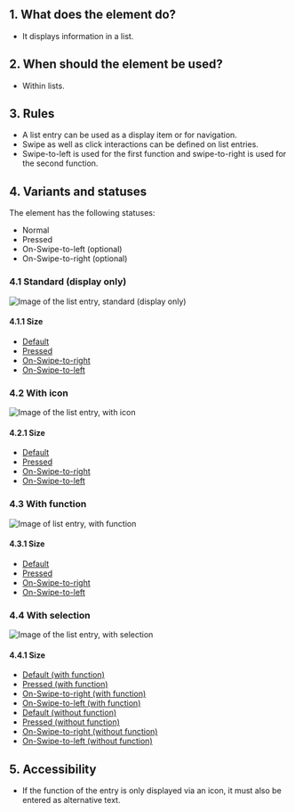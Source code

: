 ## 1. What does the element do?
*   It displays information in a list.

## 2. When should the element be used?
*   Within lists. 

## 3. Rules
*   A list entry can be used as a display item or for navigation.
*   Swipe as well as click interactions can be defined on list entries.
*   Swipe-to-left is used for the first function and swipe-to-right is used for the second function.

## 4. Variants and statuses
The element has the following statuses: 
*   Normal
*   Pressed
*   On-Swipe-to-left (optional)
*   On-Swipe-to-right (optional)

### 4.1 Standard (display only)
![Image of the list entry, standard (display only)](https://raw.githubusercontent.com/sbb-design-systems/sbb-design-system/master/mobile/elements/list-item/images/ME21_Standard.png 'class: image')


#### 4.1.1 Size
*   [Default](https://sbb.invisionapp.com/d/main#/console/14051805/313167015/inspect)
*   [Pressed](https://sbb.invisionapp.com/d/main#/console/14051805/313167016/inspect)
*   [On-Swipe-to-right](https://sbb.invisionapp.com/d/main#/console/14051805/313167014/inspect)
*   [On-Swipe-to-left](https://sbb.invisionapp.com/d/main#/console/14051805/313167013/inspect)

### 4.2 With icon
![Image of the list entry, with icon](https://raw.githubusercontent.com/sbb-design-systems/sbb-design-system/master/mobile/elements/list-item/images/ME21_Icon.png 'class: image')


#### 4.2.1 Size
*   [Default](https://sbb.invisionapp.com/d/main#/console/14051805/313167021/inspect)
*   [Pressed](https://sbb.invisionapp.com/d/main#/console/14051805/313167024/inspect)
*   [On-Swipe-to-right](https://sbb.invisionapp.com/d/main#/console/14051805/313167023/inspect)
*   [On-Swipe-to-left](https://sbb.invisionapp.com/d/main#/console/14051805/313167022/inspect)

### 4.3 With function
![Image of list entry, with function](https://raw.githubusercontent.com/sbb-design-systems/sbb-design-system/master/mobile/elements/list-item/images/ME21_Funktion.png 'class: image')


#### 4.3.1 Size
*   [Default](https://sbb.invisionapp.com/d/main#/console/14051805/313167017/inspect)
*   [Pressed](https://sbb.invisionapp.com/d/main#/console/14051805/313167020/inspect)
*   [On-Swipe-to-right](https://sbb.invisionapp.com/d/main#/console/14051805/313167019/inspect)
*   [On-Swipe-to-left](https://sbb.invisionapp.com/d/main#/console/14051805/313167018/inspect)

### 4.4 With selection
![Image of the list entry, with selection](https://raw.githubusercontent.com/sbb-design-systems/sbb-design-system/master/mobile/elements/list-item/images/ME21_Selektion.png 'class: image')


#### 4.4.1 Size
*   [Default (with function)](https://sbb.invisionapp.com/d/main#/console/14051805/313167025/inspect)
*   [Pressed (with function)](https://sbb.invisionapp.com/d/main#/console/14051805/313167028/inspect)
*   [On-Swipe-to-right (with function)](https://sbb.invisionapp.com/d/main#/console/14051805/313167027/inspect)
*   [On-Swipe-to-left (with function)](https://sbb.invisionapp.com/d/main#/console/14051805/313167026/inspect)
*   [Default (without function)](https://sbb.invisionapp.com/d/main#/console/14051805/313167029/inspect)
*   [Pressed (without function)](https://sbb.invisionapp.com/d/main#/console/14051805/313167032/inspect)
*   [On-Swipe-to-right (without function)](https://sbb.invisionapp.com/d/main#/console/14051805/313167031/inspect)
*   [On-Swipe-to-left (without function)](https://sbb.invisionapp.com/d/main#/console/14051805/313167030/inspect)

## 5. Accessibility
*   If the function of the entry is only displayed via an icon, it must also be entered as alternative text.